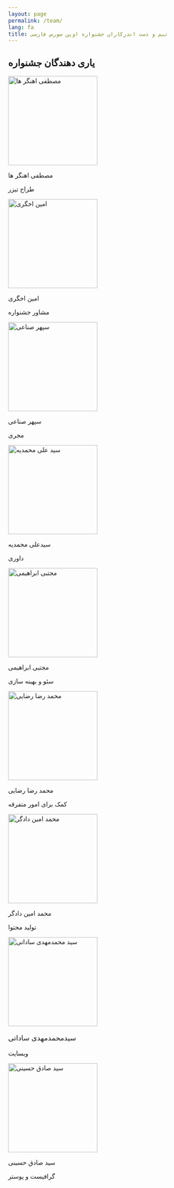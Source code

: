 ```yaml
---
layout: page
permalink: /team/
lang: fa
title: تیم و دست اندرکاران جشنواره اوپن سورس فارسی
---
```


## یاری‌ دهندگان جشنواره

<div class="container mt-5">
<!--
<div class="row">
<div class="col-12 mb-3">
<div class="festival-helper-container-image mx-auto my-2"><img width="200" class="img-fluid festival-helper-container-image" src="https://basemax.github.io/POSSF/public/assets/image/mirazimi2.jpg" alt="سید ایمان میرعظیمی"></div>
<p class="w-100 text-center festival-helper-name font-weight-bold">سیدایمان میرعظیمی</p>
<p class="w-100 text-center">دبیر جشنواره</p>
</div>
</div>
-->

<div class="row d-flex justify-content-center">
<div class="col-sm-2 col-4 mb-3">
<div class="festival-helper-container-image mx-auto my-2"><img width="200" class="img-fluid festival-helper-container-image" src="https://basemax.github.io/POSSF/public/assets/image/ahangarha.jpg" alt="مصطفی اهنگر ها"></div>
<p class="w-100 text-center festival-helper-name font-weight-bold">مصطفی اهنگر ها</p>
<p class="w-100 text-center">طراح تیزر</p>
</div>

<div class="col-sm-2 col-4 mb-3">
<div class="festival-helper-container-image mx-auto my-2"><img width="200" class="img-fluid festival-helper-container-image" src="https://basemax.github.io/POSSF/public/assets/image/okhgari2.jpg" alt="امین اخگری"></div>
<p class="w-100 text-center festival-helper-name font-weight-bold">امین اخگری</p>
<p class="w-100 text-center">مشاور جشنواره</p>
</div>

<div class="col-sm-2 col-4 mb-3">
<div class="festival-helper-container-image mx-auto my-2"><img width="200" class="img-fluid festival-helper-container-image" src="https://basemax.github.io/POSSF/public/assets/image/sanaee.jpg" alt="سپهر صناعی"></div>
<p class="w-100 text-center festival-helper-name font-weight-bold">سپهر صناعی</p>
<p class="w-100 text-center">مجری</p>
</div>
</div>

<div class="row">
<div class="col-sm-2 col-4 mb-3">
<div class="festival-helper-container-image mx-auto my-2"><img width="200" class="img-fluid festival-helper-container-image" src="https://basemax.github.io/POSSF/public/assets/image/mohammadiye.jpg" alt="سید علی محمدیه"></div>
<p class="w-100 text-center festival-helper-name font-weight-bold">سیدعلی محمدیه</p>
<p class="w-100 text-center">داوری</p>
</div>

<div class="col-sm-2 col-4 mb-3">
<div class="festival-helper-container-image mx-auto my-2"><img width="200" class="img-fluid festival-helper-container-image" src="https://basemax.github.io/POSSF/public/assets/image/ebrahimi.jpg" alt="مجتبی ابراهیمی"></div>
<p class="w-100 text-center festival-helper-name font-weight-bold">مجتبی ابراهیمی</p>
<p class="w-100 text-center">سئو و بهینه سازی</p>
</div>

<div class="col-sm-2 col-4">
<div class="festival-helper-container-image mx-auto my-2"><img width="200" class="img-fluid festival-helper-container-image" src="https://basemax.github.io/POSSF/public/assets/image/rezaii.jpg" alt="محمد رضا رضایی"></div>
<p class="w-100 text-center festival-helper-name font-weight-bold">محمد رضا رضایی</p>
<p class="w-100 text-center">کمک برای امور متفرقه</p>
</div>

<div class="col-sm-2 col-4">
<div class="festival-helper-container-image mx-auto my-2"><img width="200" class="img-fluid festival-helper-container-image" src="https://basemax.github.io/POSSF/public/assets/image/dadgar.jpg" alt="محمد امین دادگر"></div>
<p class="w-100 text-center festival-helper-name font-weight-bold">محمد امین دادگر</p>
<p class="w-100 text-center">تولید محتوا</p>
</div>

<div class="col-sm-2 col-4 mb-3">
<div class="festival-helper-container-image mx-auto my-2"><img width="200" class="img-fluid festival-helper-container-image" src="https://basemax.github.io/POSSF/public/assets/image/sadati.jpeg" alt="سید محمدمهدی ساداتی"></div>
<p class="w-100 text-center festival-helper-name font-weight-bold" style="font-size: 1rem">سیدمحمدمهدی ساداتی</p>
<p class="w-100 text-center">وبسایت</p>
</div>

<div class="col-sm-2 col-4">
<div class="festival-helper-container-image mx-auto my-2"><img width="200" class="img-fluid festival-helper-container-image" src="https://basemax.github.io/POSSF/public/assets/image/hoseini.jpg" alt="سید صادق حسینی"></div>
<p class="w-100 text-center festival-helper-name font-weight-bold">سید صادق حسینی</p>
<p class="w-100 text-center">گرافیست و پوستر</p>
</div>
</div>
</div>
